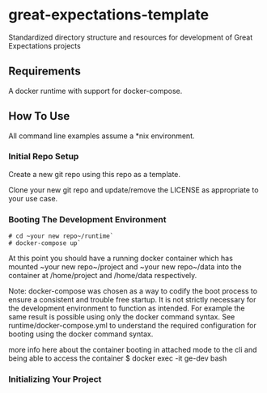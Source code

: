 # great-expectations-template
Standardized directory structure and resources for development of  Great Expectations projects


## Requirements
A docker runtime with support for docker-compose.


## How To Use
All command line examples assume a *nix environment.

### Initial Repo Setup
Create a new git repo using this repo as a template.

Clone your new git repo and update/remove the LICENSE as appropriate to your use case.

### Booting The Development Environment
```
# cd ~your new repo~/runtime`
# docker-compose up`
```
At this point you should have a running docker container which has mounted ~your new repo~/project and ~your new repo~/data into the container at /home/project and /home/data respectively.

Note: docker-compose was chosen as a way to codify the boot process to ensure a consistent and trouble free startup. It is not strictly necessary for the development environment to function as intended. For example the same result is possible using only the docker command syntax. See runtime/docker-compose.yml to understand the required configuration for booting using the docker command syntax.


more info here about the container booting in attached mode to the cli and being able to access the container
$ docker exec -it ge-dev bash

### Initializing Your Project
